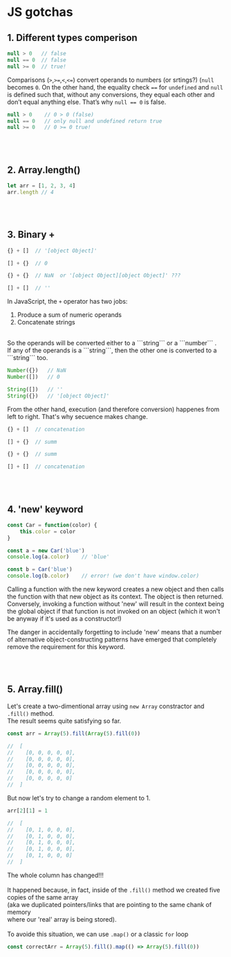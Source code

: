 # JS gotchas

## 1. Different types comperison

```js
null > 0   // false
null == 0  // false
null >= 0  // true!
```
Comparisons (```>```,```>=```,```<```,```<=```) convert operands to numbers (or srtings?) (```null``` becomes ```0```. On the other hand, the equality check ```==``` for ```undefined``` and ```null``` is defined such that, without any conversions, they equal each other and don’t equal anything else. That’s why ```null == 0``` is false.
```js
null > 0    // 0 > 0 (false)
null == 0   // only null and undefined return true
null >= 0   // 0 >= 0 true!
```

<br>
<br>

## 2. Array.length()

```js
let arr = [1, 2, 3, 4]
arr.length // 4
```

<br>
<br>

## 3. Binary +

```js
{} + []  // '[object Object]'

[] + {}  // 0

{} + {}  // NaN  or '[object Object][object Object]' ???

[] + []  // ''
```

In JavaScript, the ```+``` operator has two jobs: <br>
1. Produce a sum of numeric operands <br>
2. Concatenate strings <br>
<br>
So the operands will be converted either to a ```string``` or a ```number``` . <br>
If any of the operands is a ```string```, then the other one is converted to a ```string``` too.

```js
Number({})   // NaN
Number([])   // 0

String([])   // ''
String({})   // '[object Object]'
```

From the other hand, execution (and therefore conversion) happenes from left to right. That's why secuence makes change.

```js
{} + []  // concatenation

[] + {}  // summ

{} + {}  // summ

[] + []  // concatenation
```

<br>
<br>

## 4. 'new' keyword

```js
const Car = function(color) {
    this.color = color
}

const a = new Car('blue')
console.log(a.color)    // 'blue'

const b = Car('blue')
console.log(b.color)    // error! (we don't have window.color)
```

Calling a function with the new keyword creates a new object and then calls the function with that new object as its context. The object is then returned. Conversely, invoking a function without 'new' will result in the context being the global object if that function is not invoked on an object (which it won't be anyway if it's used as a constructor!)

The danger in accidentally forgetting to include 'new' means that a number of alternative object-constructing patterns have emerged that completely remove the requirement for this keyword.

<br>
<br>

## 5. Array.fill()

Let's create a two-dimentional array using ```new Array``` constractor and ```.fill()``` method.<br>
The result seems quite satisfying so far.
```js
const arr = Array(5).fill(Array(5).fill(0))

//  [
//    [0, 0, 0, 0, 0],
//    [0, 0, 0, 0, 0],
//    [0, 0, 0, 0, 0],
//    [0, 0, 0, 0, 0],
//    [0, 0, 0, 0, 0]
//  ]
```
But now let's try to change a random element to 1.
```js
arr[2][1] = 1

//  [
//    [0, 1, 0, 0, 0],
//    [0, 1, 0, 0, 0],
//    [0, 1, 0, 0, 0],
//    [0, 1, 0, 0, 0],
//    [0, 1, 0, 0, 0]
//  ]
```
The whole column has changed!!!<br>
<br>
It happened because, in fact, inside of the ```.fill()``` method we created five copies of the same array<br>
(aka we duplicated pointers/links that are pointing to the same chank of memory <br>
where our 'real' array is being stored).<br>
<br>
To avoide this situation, we can use ```.map()``` or a classic ```for``` loop
```js
const correctArr = Array(5).fill().map(() => Array(5).fill(0))
```

<br>
<br>
